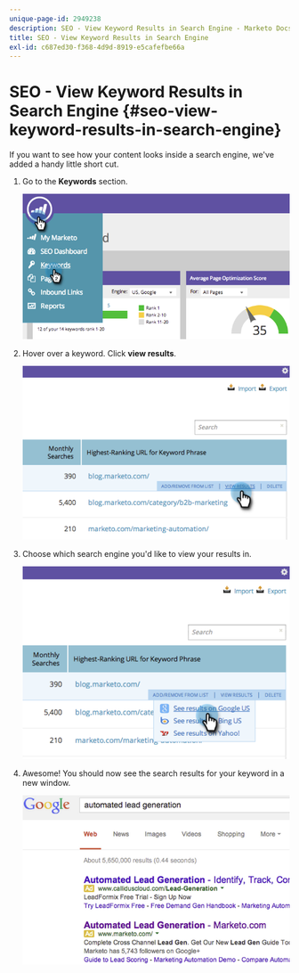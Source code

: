 ```yaml
---
unique-page-id: 2949238
description: SEO - View Keyword Results in Search Engine - Marketo Docs - Product Documentation
title: SEO - View Keyword Results in Search Engine
exl-id: c687ed30-f368-4d9d-8919-e5cafefbe66a
---
```

# SEO - View Keyword Results in Search Engine {#seo-view-keyword-results-in-search-engine}

If you want to see how your content looks inside a search engine, we've added a handy little short cut.

1. Go to the **Keywords** section.

   ![](assets/image2014-9-18-13-3a33-3a58.png)

1. Hover over a keyword. Click **view results**.

   ![](assets/image2014-9-18-13-3a34-3a2.png)

1. Choose which search engine you'd like to view your results in.

   ![](assets/image2014-9-18-13-3a34-3a16.png)

1. Awesome! You should now see the search results for your keyword in a new window.

   ![](assets/image2014-9-18-13-3a34-3a24.png)
